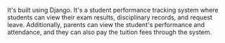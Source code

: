 It's built using Django. It's a student performance tracking system where students can view their exam results, disciplinary records, and request leave. Additionally, parents can view the student's performance and attendance, and they can also pay the tuition fees through the system.
